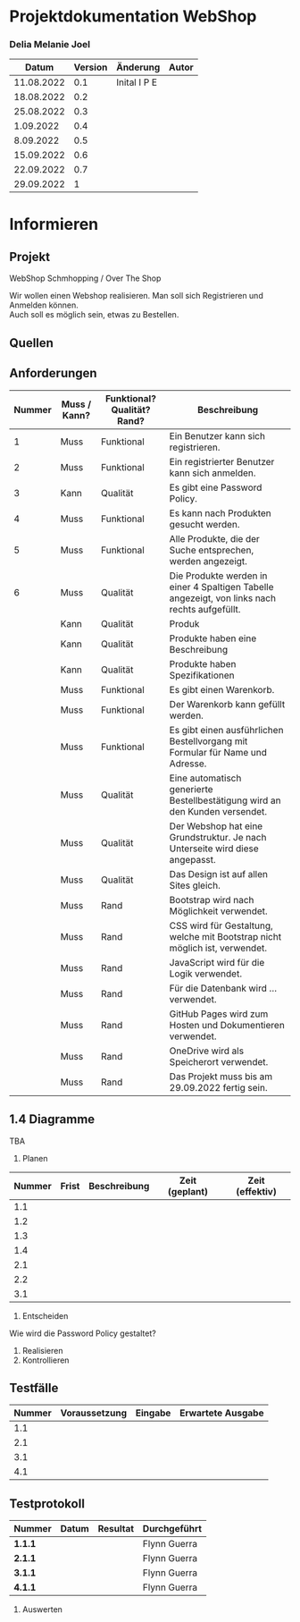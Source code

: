 # Projektdokumentation WebShop
### Delia Melanie Joel

| **Datum**  | **Version** | **Änderung** | **Autor** |
|------------|-------------|--------------|-----------|
| 11.08.2022 | 0.1         | Inital I P E |           |
| 18.08.2022 | 0.2         |              |           |
| 25.08.2022 | 0.3         |              |           |
| 1.09.2022  | 0.4         |              |           |
| 8.09.2022  | 0.5         |              |           |
| 15.09.2022 | 0.6         |              |           |
| 22.09.2022 | 0.7         |              |           |
| 29.09.2022 | 1           |              |           |

# Informieren

## Projekt

WebShop Schmhopping / Over The Shop

Wir wollen einen Webshop realisieren. Man soll sich Registrieren und Anmelden können.   
Auch soll es möglich sein, etwas zu Bestellen.

## Quellen

## Anforderungen

| **Nummer** | **Muss / Kann?** | **Funktional? Qualität? Rand?** | **Beschreibung**                                                                               |
|------------|------------------|---------------------------------|------------------------------------------------------------------------------------------------|
| 1          | Muss             | Funktional                      | Ein Benutzer kann sich registrieren.                                                           |
| 2          | Muss             | Funktional                      | Ein registrierter Benutzer kann sich anmelden.                                                 |
| 3          | Kann             | Qualität                        | Es gibt eine Password Policy.                                                                  |
| 4          | Muss             | Funktional                      | Es kann nach Produkten gesucht werden.                                                         |
| 5          | Muss             | Funktional                      | Alle Produkte, die der Suche entsprechen, werden angezeigt.                                    |
| 6          | Muss             | Qualität                        | Die Produkte werden in einer 4 Spaltigen Tabelle angezeigt, von links nach rechts aufgefüllt.  |
|            | Kann             | Qualität                        | Produk                                                                                         |
|            | Kann             | Qualität                        | Produkte haben eine Beschreibung                                                               |
|            | Kann             | Qualität                        | Produkte haben Spezifikationen                                                                 |
|            | Muss             | Funktional                      | Es gibt einen Warenkorb.                                                                       |
|            | Muss             | Funktional                      | Der Warenkorb kann gefüllt werden.                                                             |
|            | Muss             | Funktional                      | Es gibt einen ausführlichen Bestellvorgang mit Formular für Name und Adresse.                  |
|            | Muss             | Qualität                        | Eine automatisch generierte Bestellbestätigung wird an den Kunden versendet.                   |
|            | Muss             | Qualität                        | Der Webshop hat eine Grundstruktur. Je nach Unterseite wird diese angepasst.                   |
|            | Muss             | Qualität                        | Das Design ist auf allen Sites gleich.                                                         |
|            | Muss             | Rand                            | Bootstrap wird nach Möglichkeit verwendet.                                                     |
|            | Muss             | Rand                            | CSS wird für Gestaltung, welche mit Bootstrap nicht möglich ist, verwendet.                    |
|            | Muss             | Rand                            | JavaScript wird für die Logik verwendet.                                                       |
|            | Muss             | Rand                            | Für die Datenbank wird … verwendet.                                                            |
|            | Muss             | Rand                            | GitHub Pages wird zum Hosten und Dokumentieren verwendet.                                      |
|            | Muss             | Rand                            | OneDrive wird als Speicherort verwendet.                                                       |
|            | Muss             | Rand                            | Das Projekt muss bis am 29.09.2022 fertig sein.                                                |

## 1.4 Diagramme

TBA

1.  Planen

| **Nummer** | **Frist** | **Beschreibung** | **Zeit (geplant)** | **Zeit (effektiv)** |
|------------|-----------|------------------|--------------------|---------------------|
| 1.1        |           |                  |                    |                     |
| 1.2        |           |                  |                    |                     |
| 1.3        |           |                  |                    |                     |
| 1.4        |           |                  |                    |                     |
| 2.1        |           |                  |                    |                     |
| 2.2        |           |                  |                    |                     |
| 3.1        |           |                  |                    |                     |

1.  Entscheiden

Wie wird die Password Policy gestaltet?

1.  Realisieren
1.  Kontrollieren

## Testfälle

| **Nummer** | **Voraussetzung** | **Eingabe** | **Erwartete Ausgabe** |
|------------|-------------------|-------------|-----------------------|
| 1.1        |                   |             |                       |
| 2.1        |                   |             |                       |
| 3.1        |                   |             |                       |
| 4.1        |                   |             |                       |

## Testprotokoll

| **Nummer** | **Datum** | **Resultat** | **Durchgeführt** |
|------------|-----------|--------------|------------------|
| **1.1.1**  |           |              | Flynn Guerra     |
| **2.1.1**  |           |              | Flynn Guerra     |
| **3.1.1**  |           |              | Flynn Guerra     |
| **4.1.1**  |           |              | Flynn Guerra     |

1.  Auswerten
